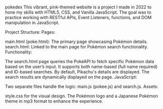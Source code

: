  p o k e d e x 
 
This vibrant, pink-themed website is a project I made in 2022 to hone my skills with HTML5, CSS, and Vanilla JavaScript. The goal was to practice working with RESTful APIs, Event Listeners, functions, and DOM manipulation in JavaScript.

Project Structure:
Pages:

main.html (poke.html): The primary page showcasing Pokémon details.
search.html: Linked to the main page for Pokémon search functionality.
Functionality:

The search.html page queries the PokéAPI to fetch specific Pokémon data based on the user’s input. It supports both name-based (full name required) and ID-based searches. By default, Pikachu's details are displayed.
The search results are dynamically displayed on the page.
JavaScript:

Two separate files handle the logic: main.js (pokee.js) and search.js.
Assets:

style.css for the visual design.
The Pokémon logo and a Japanese Pokémon theme in mp3 format to enhance the experience.

